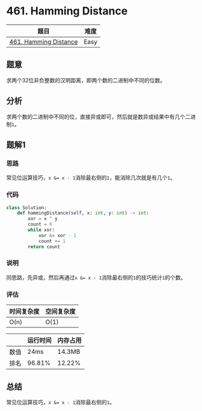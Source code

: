 # 461. Hamming Distance

| 题目 | 难度 |
| ---- | ---- |
| [461. Hamming Distance](https://leetcode.com/problems/hamming-distance/) | Easy |

## 题意

求两个32位非负整数的汉明距离，即两个数的二进制中不同的位数。

## 分析

求两个数的二进制中不同的位，直接异或即可，然后就是数异或结果中有几个二进制`1`。

## 题解1

### 思路

常见位运算技巧，`x &= x - 1`消除最右侧的`1`，能消除几次就是有几个`1`。

### 代码

```python
class Solution:
    def hammingDistance(self, x: int, y: int) -> int:
        xor = x ^ y
        count = 0
        while xor:
            xor &= xor - 1
            count += 1
        return count
```

### 说明

同思路，先异或，然后再通过`x &= x - 1`消除最右侧的`1`的技巧统计`1`的个数。

### 评估

| 时间复杂度 | 空间复杂度 |
| ---- | ---- |
| O(n) | O(1) |

| | 运行时间 | 内存占用 |
| ---- | ---- | ---- |
| 数值 | 24ms | 14.3MB |
| 排名 | 96.81% | 12.22% |

## 总结

常见位运算技巧，`x &= x - 1`消除最右侧的`1`。
